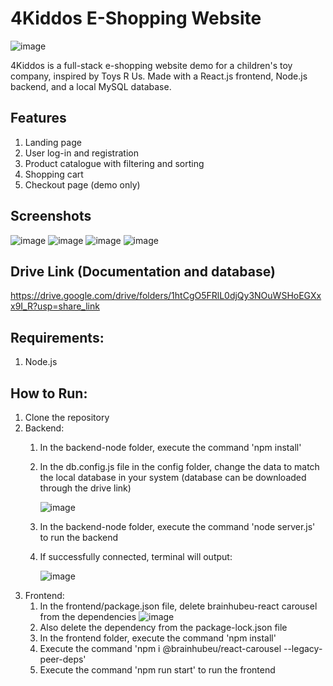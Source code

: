 # 4Kiddos E-Shopping Website
![image](https://github.com/nsyifa/4kiddos/assets/89928533/1ef35dbb-0716-4f0c-b29d-3937bdbbcd24)

4Kiddos is a full-stack e-shopping website demo for a children's toy company, inspired by Toys R Us. Made with a React.js frontend, Node.js backend, and a local MySQL database.

## Features
  1) Landing page
  2) User log-in and registration
  3) Product catalogue with filtering and sorting
  4) Shopping cart
  5) Checkout page (demo only)

## Screenshots
![image](https://github.com/nsyifa/4kiddos/assets/89928533/86348f0a-ba13-4f8f-ad1c-5adf4d712218)
![image](https://github.com/nsyifa/4kiddos/assets/89928533/43d51629-82ec-4bf7-afe6-82b796488298)
![image](https://github.com/nsyifa/4kiddos/assets/89928533/17ddf8ff-7716-4998-b611-9282e59a890e)
![image](https://github.com/nsyifa/4kiddos/assets/89928533/8065806d-7bbc-4e78-a056-25c6c6f97d10)

## Drive Link (Documentation and database)
https://drive.google.com/drive/folders/1htCgO5FRlL0djQy3NOuWSHoEGXxx9I_R?usp=share_link

## Requirements:
  1) Node.js

## How to Run:
  1) Clone the repository
  2) Backend:
     1. In the backend-node folder, execute the command 'npm install'
     2. In the db.config.js file in the config folder, change the data to match the local database in your system (database can be downloaded through the drive link)

        ![image](https://user-images.githubusercontent.com/89928533/227908009-749c9978-4dfb-4fda-a5ca-49becef85008.png)
     4. In the backend-node folder, execute the command 'node server.js' to run the backend
     5. If successfully connected, terminal will output:

        ![image](https://user-images.githubusercontent.com/89928533/227908593-ed5863df-bc1b-4665-a15e-8c027873b47c.png)
  3) Frontend:
     1. In the frontend/package.json file, delete brainhubeu-react carousel from the dependencies
        ![image](https://user-images.githubusercontent.com/89928533/227909896-69307eaa-10ba-47ed-8c76-b3cec7302c94.png)
     2. Also delete the dependency from the package-lock.json file
     3. In the frontend folder, execute the command 'npm install'
     4. Execute the command 'npm i @brainhubeu/react-carousel --legacy-peer-deps'
     5.  Execute the command 'npm run start' to run the frontend








